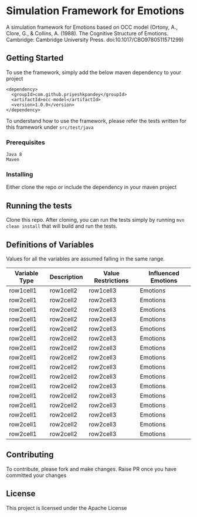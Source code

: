 # Simulation Framework for Emotions

A simulation framework for Emotions based on OCC model (Ortony, A., Clore, G., & Collins, A. (1988). The Cognitive Structure of Emotions. Cambridge: Cambridge University Press. doi:10.1017/CBO9780511571299)

## Getting Started

To use the framework, simply add the below maven dependency to your project
```
<dependency>
  <groupId>com.github.priyeshkpandey</groupId>
  <artifactId>occ-model</artifactId>
  <version>1.0.0</version>
</dependency>
```

To understand how to use the framework, please refer the tests written for this framework under ```src/test/java```

### Prerequisites

```
Java 8
Maven
```

### Installing

Either clone the repo or include the dependency in your maven project

## Running the tests
Clone this repo.
After cloning, you can run the tests simply by running ```mvn clean install``` that will build and run the tests.

## Definitions of Variables

Values for all the variables are assumed falling in the same range.

| Variable Type | Description | Value Restrictions | Influenced Emotions |
|--------------|-------------|--------------------|---------------------|
| row1cell1 | row1cell2 | row1cell3 | Emotions |
| row2cell1 | row2cell2 | row2cell3 | Emotions |
| row2cell1 | row2cell2 | row2cell3 | Emotions |
| row2cell1 | row2cell2 | row2cell3 | Emotions |
| row2cell1 | row2cell2 | row2cell3 | Emotions |
| row2cell1 | row2cell2 | row2cell3 | Emotions |
| row2cell1 | row2cell2 | row2cell3 | Emotions |
| row2cell1 | row2cell2 | row2cell3 | Emotions |
| row2cell1 | row2cell2 | row2cell3 | Emotions |
| row2cell1 | row2cell2 | row2cell3 | Emotions |
| row2cell1 | row2cell2 | row2cell3 | Emotions |
| row2cell1 | row2cell2 | row2cell3 | Emotions |
| row2cell1 | row2cell2 | row2cell3 | Emotions |
| row2cell1 | row2cell2 | row2cell3 | Emotions |
| row2cell1 | row2cell2 | row2cell3 | Emotions |
| row2cell1 | row2cell2 | row2cell3 | Emotions |


## Contributing

To contribute, please fork and make changes. Raise PR once you have committed your changes



## License

This project is licensed under the Apache License

